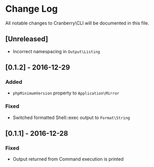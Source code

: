 # Change Log

All notable changes to Cranberry\CLI will be documented in this file.

## [Unreleased]
- Incorrect namespacing in `Output\Listing`

## [0.1.2] - 2016-12-29
### Added
- `phpMinimumVersion` property to `Application\Mirror`

### Fixed
- Switched formatted Shell::exec output to `Format\String`

## [0.1.1] - 2016-12-28
### Fixed
- Output returned from Command execution is printed
